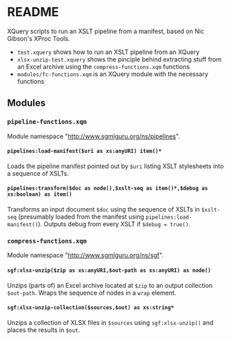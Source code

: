 # README

XQuery scripts to run an XSLT pipeline from a manifest, based on Nic Gibson's XProc Tools.

* `test.xquery` shows how to run an XSLT pipeline from an XQuery
* `xlsx-unzip-test.xquery` shows the pinciple behind extracting stuff from an Excel archive using the `compress-functions.xqm` functions
* `modules/fc-functions.xqm` is an XQuery module with the necessary functions


## Modules


### `pipeline-functions.xqm`

Module namespace "http://www.sgmlguru.org/ns/pipelines".


#### `pipelines:load-manifest($uri as xs:anyURI) item()*`

Loads the pipeline manifest pointed out by `$uri` listing XSLT stylesheets into a sequence of XSLTs.


#### `pipelines:transform($doc as node(),$xslt-seq as item()*,$debug as xs:boolean) as item()`

Transforms an input document `$doc` using the sequence of XSLTs in `$xslt-seq` (presumably loaded from the manifest using `pipelines:load-manifest()`). Outputs debug from every XSLT if `$debug = true()`.


### `compress-functions.xqm`

Module namespace "http://www.sgmlguru.org/ns/sgf".


#### `sgf:xlsx-unzip($zip as xs:anyURI,$out-path as xs:anyURI) as node()`

Unzips (parts of) an Excel archive located at `$zip` to an output collection `$out-path`. Wraps the sequence of nodes in a `wrap` element.


#### `sgf:xlsx-unzip-collection($sources,$out) as xs:string*`

Unzips a collection of XLSX files in `$sources` using `sgf:xlsx-unzip()` and places the results in `$out`.
